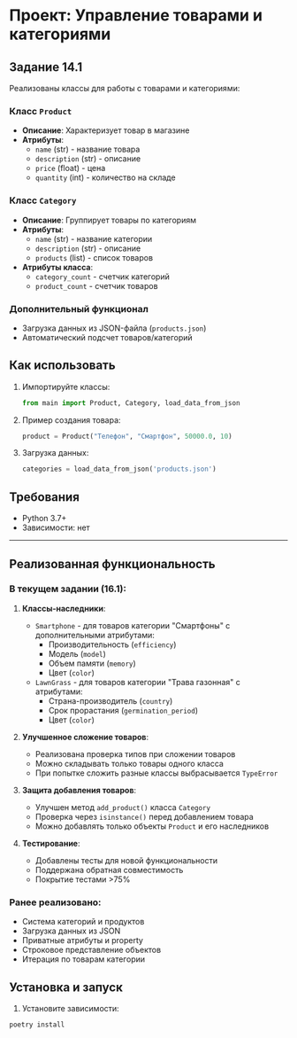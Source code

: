 # Проект: Управление товарами и категориями

## Задание 14.1

Реализованы классы для работы с товарами и категориями:

### Класс `Product`
- **Описание**: Характеризует товар в магазине
- **Атрибуты**:
  - `name` (str) - название товара
  - `description` (str) - описание
  - `price` (float) - цена
  - `quantity` (int) - количество на складе

### Класс `Category`
- **Описание**: Группирует товары по категориям
- **Атрибуты**:
  - `name` (str) - название категории
  - `description` (str) - описание
  - `products` (list) - список товаров
- **Атрибуты класса**:
  - `category_count` - счетчик категорий
  - `product_count` - счетчик товаров

### Дополнительный функционал
- Загрузка данных из JSON-файла (`products.json`)
- Автоматический подсчет товаров/категорий

## Как использовать
1. Импортируйте классы:
   ```python
   from main import Product, Category, load_data_from_json
   ```
2. Пример создания товара:
   ```python
   product = Product("Телефон", "Смартфон", 50000.0, 10)
   ```
3. Загрузка данных:
   ```python
   categories = load_data_from_json('products.json')
   ```

## Требования
- Python 3.7+
- Зависимости: нет

---

## Реализованная функциональность

### В текущем задании (16.1):

1. **Классы-наследники**:
   - `Smartphone` - для товаров категории "Смартфоны" с дополнительными атрибутами:
     - Производительность (`efficiency`)
     - Модель (`model`)
     - Объем памяти (`memory`)
     - Цвет (`color`)
   - `LawnGrass` - для товаров категории "Трава газонная" с атрибутами:
     - Страна-производитель (`country`)
     - Срок прорастания (`germination_period`)
     - Цвет (`color`)

2. **Улучшенное сложение товаров**:
   - Реализована проверка типов при сложении товаров
   - Можно складывать только товары одного класса
   - При попытке сложить разные классы выбрасывается `TypeError`

3. **Защита добавления товаров**:
   - Улучшен метод `add_product()` класса `Category`
   - Проверка через `isinstance()` перед добавлением товара
   - Можно добавлять только объекты `Product` и его наследников

4. **Тестирование**:
   - Добавлены тесты для новой функциональности
   - Поддержана обратная совместимость
   - Покрытие тестами >75%

### Ранее реализовано:

- Система категорий и продуктов
- Загрузка данных из JSON
- Приватные атрибуты и property
- Строковое представление объектов
- Итерация по товарам категории

## Установка и запуск

1. Установите зависимости:
```bash
poetry install